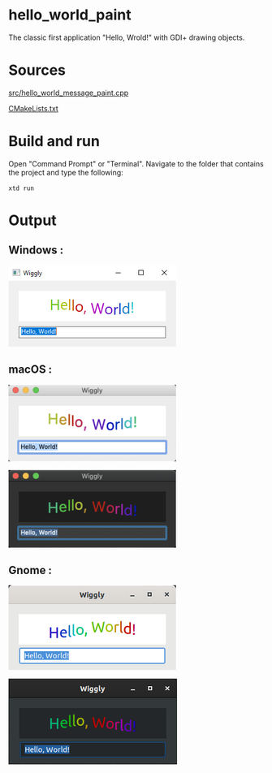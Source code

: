 # hello_world_paint

The classic first application "Hello, Wrold!" with GDI+ drawing objects.

# Sources

[src/hello_world_message_paint.cpp](src/hello_world_paint.cpp)

[CMakeLists.txt](CMakeLists.txt)

# Build and run

Open "Command Prompt" or "Terminal". Navigate to the folder that contains the project and type the following:

```shell
xtd run
```

# Output

## Windows :

![Screenshot](../../../docs/pictures/examples/hello_world_paint_w.png)

## macOS :

![Screenshot](../../../docs/pictures/examples/hello_world_paint_m.png)

![Screenshot](../../../docs/pictures/examples/hello_world_paint_md.png)

## Gnome :

![Screenshot](../../../docs/pictures/examples/hello_world_paint_g.png)

![Screenshot](../../../docs/pictures/examples/hello_world_paint_gd.png)
